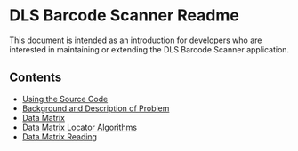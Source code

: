 DLS Barcode Scanner Readme
==========================

This document is intended as an introduction for developers who are interested in maintaining or extending the DLS Barcode Scanner application.

Contents
--------
* [Using the Source Code](docs/code.md)
* [Background and Description of Problem](docs/problem.md)
* [Data Matrix](docs/datamatrix.md)
* [Data Matrix Locator Algorithms](docs/datamatrix-locator.md)
* [Data Matrix Reading](docs/datamatrix-reader.md)
